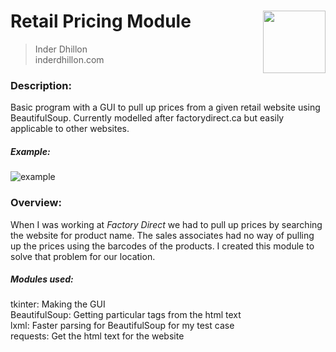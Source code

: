 # Retail Pricing Module <img src='https://www.inderdhillon.com/files/logo-gray.png' width=100 align='right'>
>Inder Dhillon <br>
>inderdhillon.com <br>

### Description:
Basic program with a GUI to pull up prices from a given retail website using BeautifulSoup. Currently modelled after factorydirect.ca but easily applicable to other websites.


##### Example:
![example](https://inderdhillon.com/files/projects/project5.png)

### Overview:
When I was working at _Factory Direct_ we had to pull up prices by searching the website for product name. The sales associates had no way of pulling up the prices using the barcodes of the products. I created this module to solve that problem for our location.

##### Modules used:
tkinter: Making the GUI<br>
BeautifulSoup: Getting particular tags from the html text<br>
lxml: Faster parsing for BeautifulSoup for my test case<br>
requests: Get the html text for the website
